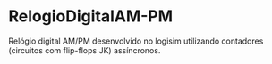 # RelogioDigitalAM-PM
Relógio digital AM/PM desenvolvido no logisim utilizando contadores (circuitos com flip-flops JK) assíncronos.
